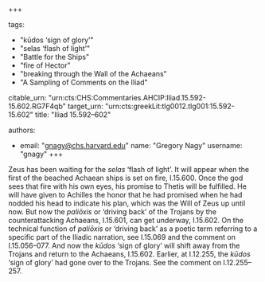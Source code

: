 +++

tags:
- "kūdos ‘sign of glory’"
- "selas ‘flash of light’"
- "Battle for the Ships"
- "fire of Hector"
- "breaking through the Wall of the Achaeans"
- "A Sampling of Comments on the Iliad"

citable_urn: "urn:cts:CHS:Commentaries.AHCIP:Iliad.15.592-15.602.RG7F4qb"
target_urn: "urn:cts:greekLit:tlg0012.tlg001:15.592-15.602"
title: "Iliad 15.592–602"

authors:
- email: "gnagy@chs.harvard.edu"
  name: "Gregory Nagy"
  username: "gnagy"
+++

<p>Zeus has been waiting for the <em>selas</em> ‘flash of light’. It will appear when the first of the beached Achaean ships is set on fire, I.15.600. Once the god sees that fire with his own eyes, his promise to Thetis will be fulfilled. He will have given to Achilles the honor that he had promised when he had nodded his head to indicate his plan, which was the Will of Zeus up until now. But now the <em>paliōxis</em> or ‘driving back’ of the Trojans by the counterattacking Achaeans, I.15.601, can get underway, I.15.602. On the technical function of <em>paliōxis</em> or ‘driving back’ as a poetic term referring to a specific part of the Iliadic narration, see I.15.069 and the comment on I.15.056–077. And now the <em>kūdos</em> ‘sign of glory’ will shift away from the Trojans and return to the Achaeans, I.15.602. Earlier, at I.12.255, the <em>kūdos</em> ‘sign of glory’ had gone over to the Trojans. See the comment on I.12.255–257.  </p>